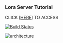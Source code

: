 ### Lora Server Tutorial


CLICK [[HERE](https://github.com/jordy33/loraserver/wiki/LoRa-Server-Tutorial)] TO ACCESS

[![Build Status](https://travis-ci.org/brocaar/loraserver.svg?branch=master)](https://travis-ci.org/brocaar/loraserver)

![architecture](https://docs.loraserver.io/img/architecture.png)
